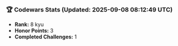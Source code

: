 ### 🏆 Codewars Stats (Updated: 2025-09-08 08:12:49 UTC)

- **Rank:** 8 kyu
- **Honor Points:** 3
- **Completed Challenges:** 1
